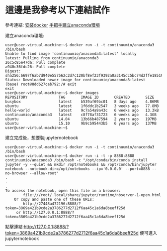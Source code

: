 # 這邊是我參考以下連結試作
參考連結:
[安裝docker]([https://hackmd.io/@bluewings1211/SJkLOW9_l?type=view#%E5%AE%89%E8%A3%9D-Docker](https://docs.docker.com/get-docker/))
[手把手建立anaconda環境](https://hackmd.io/@bluewings1211/SJkLOW9_l?type=view#%E5%AE%89%E8%A3%9D-Docker)

建立anaconda環境:
```
user@user-virtual-machine:~$ docker run -i -t continuumio/anaconda3 /bin/bash
Unable to find image 'continuumio/anaconda3:latest' locally
latest: Pulling from continuumio/anaconda3
26c5c85e47da: Pull complete 
a940c36fdc26: Pull complete 
Digest: sha256:6697f6ab7d940e557562c2d7c120bf8ef23f9392a0a3145dc5bc74d2ffe18519
Status: Downloaded newer image for continuumio/anaconda3:latest
(base) root@8dd627cab792:/# exit
exit
user@user-virtual-machine:~$ docker images
REPOSITORY              TAG       IMAGE ID       CREATED       SIZE
busybox                 latest    b539af69bc01   8 days ago    4.86MB
ubuntu                  latest    1f6ddc1b2547   3 weeks ago   77.8MB
hello-world             latest    9c7a54a9a43c   6 weeks ago   13.3kB
continuumio/anaconda3   latest    c8f78af31723   6 weeks ago   4.3GB
ubuntu                  14.04     13b66b487594   2 years ago   197MB
ubuntu                  15.10     9b9cb95443b5   6 years ago   137MB
user@user-virtual-machine:~$ 
```
建立完成後，想要裝jupyternotebook

```
user@user-virtual-machine:~$ docker run -i -t continuumio/anaconda3 /bin/bash
user@user-virtual-machine:~$ docker run -i -t -p 8888:8888 continuumio/anaconda3 /bin/bash -c "/opt/conda/bin/conda install jupyter -y --quiet && mkdir /opt/notebooks && /opt/conda/bin/jupyter notebook --notebook-dir=/opt/notebooks --ip='0.0.0.0' --port=8888 --no-browser --allow-root"
.
.
.
To access the notebook, open this file in a browser:
        file:///root/.local/share/jupyter/runtime/nbserver-1-open.html
    Or copy and paste one of these URLs:
        http://27448a472196:8888/?token=3869a421b9cde2a3786277d2712f6aa45c1a6da8beeff25d
     or http://127.0.0.1:8888/?token=3869a421b9cde2a3786277d2712f6aa45c1a6da8beeff25d

```
點擊連結:http://127.0.0.1:8888/?token=3869a421b9cde2a3786277d2712f6aa45c1a6da8beeff25d
便可進入jupyternotebook

---

